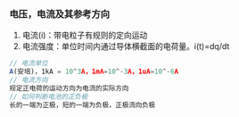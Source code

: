 ### 电压，电流及其参考方向

1. 电流(i)：带电粒子有规则的定向运动
2. 电流强度：单位时间内通过导体横截面的电荷量。i(t)=dq/dt
```js
// 电流单位
A(安培)，1kA = 10^3A，1mA=10^-3A，1uA=10^-6A
// 电流方向
规定正电荷的运动方向为电流的实际方向
// 如何判断电池的正负极
长的一端为正极，短的一端为负极，正极流向负极
``` 